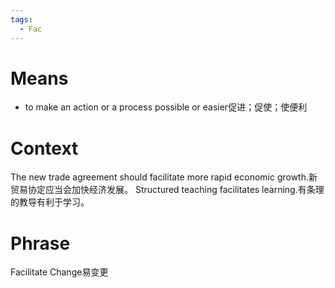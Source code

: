 ```yaml
---
tags:
  - Fac
---
```

# Means
- to make an action or a process possible or easier促进；促使；使便利
# Context
The new trade agreement should facilitate more rapid economic growth.新贸易协定应当会加快经济发展。
Structured teaching facilitates learning.有条理的教导有利于学习。
# Phrase
Facilitate Change易变更
